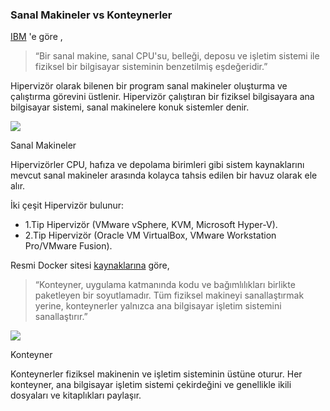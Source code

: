 
### Sanal Makineler vs Konteynerler

 [IBM](https://www.ibm.com/cloud/learn/virtual-machines) 'e göre ,

> “Bir sanal makine, sanal CPU'su, belleği, deposu ve işletim sistemi ile fiziksel bir bilgisayar sisteminin benzetilmiş eşdeğeridir.”

Hipervizör olarak bilenen bir program sanal makineler oluşturma ve çalıştırma görevini üstlenir. Hipervizör çalıştıran bir fiziksel bilgisayara ana bilgisayar sistemi, sanal makinelere konuk sistemler denir.
 
![](https://www.freecodecamp.org/news/content/images/2020/07/vm.svg)

Sanal Makineler 

Hipervizörler CPU, hafıza ve depolama birimleri gibi sistem kaynaklarını mevcut sanal makineler arasında kolayca tahsis edilen bir havuz olarak ele alır.

İki çeşit Hipervizör bulunur:

-   1.Tip Hipervizör (VMware vSphere, KVM, Microsoft Hyper-V).
-   2.Tip Hipervizör (Oracle VM VirtualBox, VMware Workstation Pro/VMware Fusion).

Resmi Docker sitesi [kaynaklarına](https://www.docker.com/resources/what-container)  göre,

> “Konteyner, uygulama katmanında kodu ve bağımlılıkları birlikte paketleyen bir soyutlamadır. Tüm fiziksel makineyi sanallaştırmak yerine, konteynerler yalnızca ana bilgisayar işletim sistemini sanallaştırır.”

  

![](https://www.freecodecamp.org/news/content/images/2020/07/container.svg)

Konteyner

Konteynerler fiziksel makinenin ve işletim sisteminin üstüne oturur. Her konteyner, ana bilgisayar işletim sistemi çekirdeğini ve genellikle ikili dosyaları ve kitaplıkları paylaşır.
